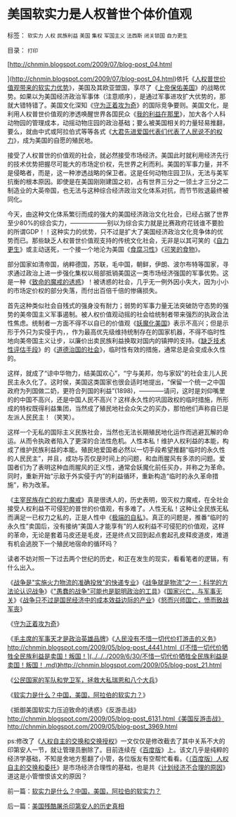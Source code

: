 # 美国软实力是人权普世个体价值观

标签： `软实力` `人权` `民族利益` `美国` `集权` `军国主义` `法西斯` `闭关锁国` `自力更生` 

目录： `打印`

[http://chnmin.blogspot.com/2009/07/blog-post_04.html

](http://chnmin.blogspot.com/2009/07/blog-post_04.html)依托《[人权普世价值观带来的软实力优势](../../../2009/7/5/软实力是什么？中国，美国，阿拉伯的软实力？.md)》，美国及其欧亚盟国，享尽了《[上帝保佑美国](../../../2009/7/3/美国的人权民主是怎么惹来了本拉登老师的恐怖战争.md)》的战略优势。如果以为美国经济政治军事体（注意顺序），是通过军事进攻扩大优势的，那就大错特错了。美国文化深知《[守为正着攻为奇](../../../2009/6/23/守为正着攻为奇.md)》的国际竞争要则。美国文化，是利用人权普世价值观的渗透唤醒世界各国民众《[我的利益在那里](http://blog.sina.com.cn/s/blog_5563a64d0100dfvx.html)》，加大各个人科动物园的管理成本，动摇动物庄园的政治基础；要么被美国相关的力量轻易推翻，要么，就由中式或阿拉伯式等等各式《[大君先进爱国代表们代表了人民说不的权力](../../../2009/7/3/美国的人权民主是怎么惹来了本拉登老师的恐怖战争.md)》，成为美国的自愿的殖民地。

接受了人权普世的价值观的社会，就必然接受市场经济。美国此时就利用经济先行的技术优势把握尽可能大的市场定价权，先世界之利而利。美国的军事力量，并不是侵略者，而是，这一种渗透战略的保卫者。这是任何动物庄园卫队，无法与美军抗衡的根本原因。即使是在美国刚刚建国之初，占有世界三分之一领土才三分之二制造业的大英帝国，也无法与这种综合经济政治文化体系对抗，而节节败退最终被同化。

今天，由这种文化体系繁衍而成的强大的美国经济政治文化社会，已经占据了世界至少80%的综合实力，——————别以为综合实力就是比赛政府花钱谁不要脸的所谓GDP！！这种实力的优势，只不过是扩大了美国经济政治文化竞争体的优势而已。那些缺乏人权普世价值观支持的传统文化社会，无非是以其可笑的《[自力更生](../../../2008/12/29/所谓的自力更生大错特错.md)》或主动送死，一个接一个地沦为美国《[食腐习性](../../../2009/5/30/国际资本欧美列强是嗜腐生物习性.md)》《[可笑的食物](../../../2009/5/31/西方列强帝国主义国家不够“哥们人道”的食腐本性.md)》。

部分国家如清帝国，纳粹德国，苏联，毛中国，朝鲜，伊朗、波尔布特等国家，寻求通过政治上进一步强化集权以局部抵销美国这一类市场经济强国的军事优势。这是一种《[致命的魔戒的诱惑](../../../2009/5/25/魔戒！世界上根本没有绝对的权力～！.md)》！被诱惑的社会，几乎无一例外因小失大，因为小小的市场定价权的部分失落，而付出百倍千倍的惨痛损失。

首先这种类似社会自残式的强身没有耐力；弱势的军事力量无法突破防守态势的强势的美帝国主义军事遏制。被人权价值观动摇的社会给统制者带来强烈的执政合法性焦虑。统制者一方面不得不以自已的价值观《[妖魔化美国](../../../2008/11/27/血的教训：不要妖魔化敌人.md)》表示不高兴；但是示形于外只为实侵于内，，作为最高优先级维持统制存在的国家机器，不得不临时性地向美帝国主义让步，以廉价出卖民族利益换取对国内的镇押的支持。《[缺乏技术性评估手段](../../../2009/3/23/黄仁宇的失误：宋明清帝国不是因为缺乏技术而选道德.md)》的《[道德治国的社会](../../../2008/7/30/道德治国，走在内战消亡的路上.md)》，临时性有效的措施，通常总是会变成永久性的。

这样，就成了“谅中华物力，结美国欢心”，“宁与美邦，勿与家奴”的社会主儿人民民主永久化了。这时侯，美国这类国家也很会适时地提出，“保留一个统一之中国政府为列国做二奶，更符合列国的利益”(1898)，————请问，这时是刘仰嘴里的的中国不高兴，还是中国人民不高兴？这样永久性的巩固政权的临时措施，所形成的特权既得利益集团，当然成了殖民地社会众矢之的买办，那怕他们声称自已是左派人民民主！（笑笑）。

这样一个无私的国际主义民族社会，当然也无法长期殖民地化运作而逃避瓦解的命运。从而令执政者陷入了更深的合法性危机。人性本私！维护人权利益的本能，构成了维护民族利益的本能。殖民地爱国者必然以一切手段希望推翻“临时的永久性的人民民主”，并且，成功与否仅是时间上的问题，和血雨腥风有多浓的问题。爱国者们为了表明这种血雨腥风的正义性，通常会妖魔化前任买办，并称之为革命。同时，重新开始“示敌于外实侵于内”的利益循环，重新构造“临时的永久革命措施”，称为改革。

《[主宰民族存亡的权力魔戒](../../../2009/5/25/魔戒！世界上根本没有绝对的权力～！.md)》真是很诱人的，历史表明，毁灭权力魔戒，在全社会接受人权利益不可侵犯的普世的价值观，有多难了。人性无私！这种让全民族无私而满足一已权力之私的，正是人性中《[极端的自私](../../../2009/3/26/人性本私！无私与自私是同义词.md)》。真正的问题是，推番“临时的永久性”卖国后，没有接纳“美国人才能享有”的人权利益不可侵犯的价值观，这样的革命，无论是套着马皮还是毛皮，还是终点又回到起点套起孔皮释皮道皮，难道有机会逃脱下一个殖民地宿命的循环吗？

读者不妨对照一下过去两个世纪的历史，和正在发生的现实，看看笔者的逻辑，有什么出入。

《[战争是"实施火力物流的准确投放"的快递专业](../../../2009/1/28/战争是&quot;实施火力物流的准确投放&quot;的快递专业.md)》《[战争就是物流”之一：科学的方法论认识战争](../../../2009/1/26/“战争就是物流”之一：科学的方法论认识战争.md)》《["愚蠢的战争"可能也是聪明政治的工具](../../../2009/1/30/&quot;愚蠢的战争&quot;可能也是聪明政治的工具.md)》《[国家兴亡，与军事无关](../../../2009/2/1/国家兴亡，与军事无关.md)》《[战争只不过是国民经济中的成本效益边际的产业](../../../2009/6/14/战争是国民经济中的具有成本效益边际的产业.md)》《[怒而兴师国亡，愤而致战军丧](../../../2009/6/20/“货币战争”无欲者刚，阵惊者乱！.md)》

《[守为正着攻为奇](../../../2009/6/23/守为正着攻为奇.md)》

《[毛主席的军事天才是政治英雄品牌](http://blog.sina.com.cn/s/blog_5563a64d0100dj3k.html)》《[人民没有不惜一切代价打游击的义务](../../../2009/6/30/不惜一切代价打游击，不是人民的义务.md)》http://chnmin.blogspot.com/2009/05/blog-post_4441.html《[不惜一切代价牺牲全民族利益是卖国！叛国！](../../../2009/6/30/不惜一切代价牺牲全民族利益是卖国！叛国！.md)》http://chnmin.blogspot.com/2009/05/blog-post_21.html

《[公民国家的军队和党卫军，拯救大私瑞恩和八个大兵](../../../2009/7/1/拯救小资瑞恩的八个美国大兵.md)》

《[软实力是什么？中国，美国，阿拉伯的软实力？](../../../2009/7/5/软实力是什么？中国，美国，阿拉伯的软实力？.md)》

《抵御美国软实力压迫致命的诱惑》《反游击战》http://chnmin.blogspot.com/2009/05/blog-post_6131.html《美国反游击战》http://chnmin.blogspot.com/2009/05/blog-post_3969.html



ps:修改了《[人权自主的交换和交换授权](http://blog.sina.com.cn/s/blog_5563a64d0100c033.html)》一文仅仅是修改截去了其中关系不大的印第安人一节，就让管理员删除了。目前连续在《[百度版](http://hi.baidu.com/darthchn/blog/item/bf555cdc82eeabe677c6380e.html)》上。该文几乎是纯粹的经济学基础，不知是舍地方惹翻了小管，各位版友有空帮忙看看。《[（百度版）人权自主的交换和委托](http://hi.baidu.com/darthchn/blog/item/bf555cdc82eeabe677c6380e.html)》是市场经济合理性的基础，也是共《[计划经济不合理的原因](../../../2009/6/29/无私计划的经济危机.md)》道这是小管憎恨该文的原因？



前一篇：[软实力是什么？中国，美国，阿拉伯的软实力？](../../../2009/7/5/软实力是什么？中国，美国，阿拉伯的软实力？.md)

后一篇：[美国残酷屠杀印第安人的历史真相](../../../2009/7/6/美国残酷屠杀印第安人的历史真相.md)